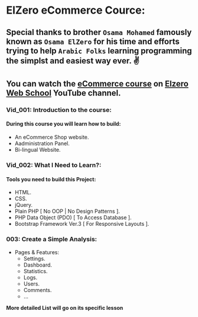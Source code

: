 # ElZero eCommerce Cource:
## Special thanks to brother `Osama Mohamed` famously known as `Osama ElZero` for his time and efforts trying to help `Arabic Folks` learning programming the simplst and easiest way ever. :v:

## You can watch the [eCommerce course][1] on [Elzero Web School][2] YouTube channel.

### Vid_001: Introduction to the course:
#### During this course you will learn how to build:
- An eCommerce Shop website.
- Aadministration Panel.
- Bi-lingual Website.

### Vid_002: What I Need to Learn?:
#### Tools you need to build this Project:
- HTML.
- CSS.
- jQuery.
- Plain PHP [ No OOP | No Design Patterns ].
- PHP Data Object (PDO) [ To Access Database ].
- Bootstrap Framework Ver.3 [ For Responsive Layouts ].

### 003: Create a Simple Analysis:
- Pages & Features:
    + Settings.
    + Dashboard.
    + Statistics.
    + Logs.
    + Users.
    + Comments.
    + ...

**More detailed List will go on its specific lesson**













[1]:    https://www.youtube.com/playlist?list=PLDoPjvoNmBAxdiBh6J62wOzEnvC4CNuFU
[2]:    https://www.youtube.com/user/OsamaElzero
